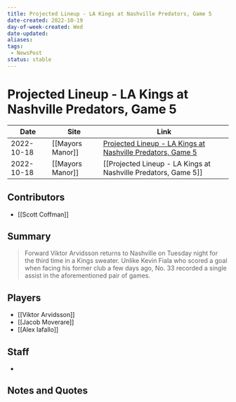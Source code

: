 ```yaml
---
title: Projected Lineup - LA Kings at Nashville Predators, Game 5
date-created: 2022-10-19
day-of-week-created: Wed
date-updated: 
aliases: 
tags:
 - NewsPost
status: stable
---
```


# Projected Lineup - LA Kings at Nashville Predators, Game 5

| Date       | Site             | Link                                                                                                                                                   |
| ---------- | ---------------- | ------------------------------------------------------------------------------------------------------------------------------------------------------ |
| 2022-10-18 | [[Mayors Manor]] | [Projected Lineup - LA Kings at Nashville Predators, Game 5](https://mayorsmanor.com/2022/10/projected-lineup-la-kings-at-nashville-predators-game-5/) |
| 2022-10-18 | [[Mayors Manor]] | [[Projected Lineup - LA Kings at Nashville Predators, Game 5]]                                                                                         |

## Contributors
- [[Scott Coffman]]


## Summary
> Forward Viktor Arvidsson returns to Nashville on Tuesday night for the third time in a Kings sweater. Unlike Kevin Fiala who scored a goal when facing his former club a few days ago, No. 33 recorded a single assist in the aforementioned pair of games.


## Players
- [[Viktor Arvidsson]]
- [[Jacob Moverare]]
- [[Alex Iafallo]]


## Staff
- 


## Notes and Quotes
> 

